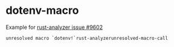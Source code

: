 # dotenv-macro

Example for [rust-analyzer issue #9602](https://github.com/rust-analyzer/rust-analyzer/issues/9602)

```
unresolved macro `dotenv!`rust-analyzerunresolved-macro-call
```